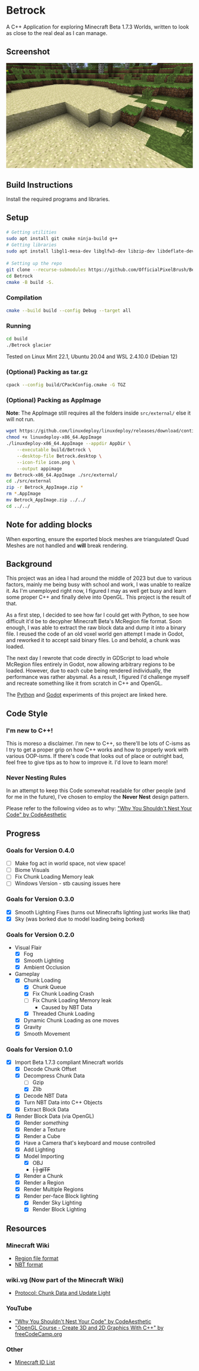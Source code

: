 # Betrock
A C++ Application for exploring Minecraft Beta 1.7.3 Worlds,
written to look as close to the real deal as I can manage.

## Screenshot
![Betrock Screenshot](images/image.png)

## Build Instructions
Install the required programs and libraries.

## Setup
```bash
# Getting utilities
sudo apt install git cmake ninja-build g++
# Getting libraries
sudo apt install libgl1-mesa-dev libglfw3-dev libzip-dev libdeflate-dev libglm-dev libstb-dev libfmt-dev

# Setting up the repo
git clone --recurse-submodules https://github.com/OfficialPixelBrush/Betrock.git
cd Betrock
cmake -B build -S.
```

### Compilation
```bash
cmake --build build --config Debug --target all
```

### Running
```bash
cd build
./Betrock glacier
```
Tested on Linux Mint 22.1, Ubuntu 20.04 and WSL 2.4.10.0  (Debian 12)

### (Optional) Packing as tar.gz
```bash
cpack --config build/CPackConfig.cmake -G TGZ
```

### (Optional) Packing as AppImage
**Note**: The AppImage still requires all the folders inside `src/external/` else it will not run.
```bash
wget https://github.com/linuxdeploy/linuxdeploy/releases/download/continuous/linuxdeploy-x86_64.AppImage
chmod +x linuxdeploy-x86_64.AppImage
./linuxdeploy-x86_64.AppImage --appdir AppDir \
    --executable build/Betrock \
    --desktop-file Betrock.desktop \
    --icon-file icon.png \
    --output appimage
mv Betrock-x86_64.AppImage ./src/external/
cd ./src/external
zip -r Betrock_AppImage.zip *
rm *.AppImage
mv Betrock_AppImage.zip ../../
cd ../../
```

## Note for adding blocks
When exporting, ensure the exported block meshes are triangulated! Quad Meshes are not handled and **will** break rendering.

## Background
This project was an idea I had around the middle of 2023 but due to various factors, mainly me being busy with school and work, I was unable to realize it. As I'm unemployed right now, I figured I may as well get busy and learn some proper C++ and finally delve into OpenGL. This project is the result of that.

As a first step, I decided to see how far I could get with Python, to see how difficult it'd be to decypher Minecraft Beta's McRegion file format. Soon enough, I was able to extract the raw block data and dump it into a binary file. I reused the code of an old voxel world gen attempt I made in Godot, and reworked it to accept said binary files. Lo and behold, a chunk was loaded.

The next day I rewrote that code directly in GDScript to load whole McRegion files entirely in Godot, now allowing arbitrary regions to be loaded. However, due to each cube being rendered individually, the performance was rather abysmal. As a result, I figured I'd challenge myself and recreate something like it from scratch in C++ and OpenGL.

The [Python](https://github.com/OfficialPixelBrush/GodotBetaImport/blob/main/mcr.py) and [Godot](https://github.com/OfficialPixelBrush/GodotBetaImport/) experiments of this project are linked here.


## Code Style
### I'm new to C++!
This is moreso a disclaimer. I'm new to C++, so there'll be lots of C-isms as I try to get a proper grip on how C++ works and how to properly work with various OOP-isms. If there's code that looks out of place or outright bad, feel free to give tips as to how to improve it. I'd love to learn more!

### Never Nesting Rules
In an attempt to keep this Code somewhat readable for other people (and for me in the future), I've chosen to employ the **Never Nest** design pattern.

Please refer to the following video as to why: ["Why You Shouldn't Nest Your Code" by CodeAesthetic](https://www.youtube.com/watch?v=CFRhGnuXG-4)


## Progress
### Goals for Version 0.4.0
- [ ] Make fog act in world space, not view space!
- [ ] Biome Visuals
- [ ] Fix Chunk Loading Memory leak
- [ ] Windows Version
      - stb causing issues here

### Goals for Version 0.3.0
- [x] Smooth Lighting Fixes (turns out Minecrafts lighting just works like that)
- [x] Sky (was borked due to model loading being borked)

### Goals for Version 0.2.0
- Visual Flair
    - [x] Fog
    - [x] Smooth Lighting
    - [x] Ambient Occlusion
- Gameplay
    - [x] Chunk Loading
        - [x] Chunk Queue
        - [x] Fix Chunk Loading Crash
        - [ ] Fix Chunk Loading Memory leak
            - Caused by NBT Data
        - [x]  Threaded Chunk Loading
    - [x] Dynamic Chunk Loading as one moves
    - [x] Gravity
    - [x] Smooth Movement

### Goals for Version 0.1.0
- [x] Import Beta 1.7.3 compliant Minecraft worlds
    - [x] Decode Chunk Offset
    - [x] Decompress Chunk Data
        - [ ] Gzip
        - [x] Zlib
    - [x] Decode NBT Data
    - [x] Turn NBT Data into C++ Objects
    - [x] Extract Block Data
- [x] Render Block Data (via OpenGL)
    - [x] Render *something*
    - [x] Render a Texture
    - [x] Render a Cube
    - [x] Have a Camera that's keyboard and mouse controlled
    - [x] Add Lighting
    - [x] Model Importing
        - [x] OBJ
        - ~~[ ] glTF~~
    - [x] Render a Chunk
    - [x] Render a Region
    - [x] Render Multiple Regions
    - [x] Render per-face Block lighting
        - [x] Render Sky Lighting
        - [x] Render Block Lighting

## Resources
### Minecraft Wiki
- [Region file format](https://minecraft.wiki/w/Region_file_format)
- [NBT format](https://minecraft.wiki/w/NBT_format)
### wiki.vg (Now part of the Minecraft Wiki)
- [Protocol: Chunk Data and Update Light](https://minecraft.wiki/w/Minecraft_Wiki:Projects/wiki.vg_merge/Protocol#Chunk_Data_and_Update_Light)
### YouTube
- ["Why You Shouldn't Nest Your Code" by CodeAesthetic](https://www.youtube.com/watch?v=CFRhGnuXG-4)
- ["OpenGL Course - Create 3D and 2D Graphics With C++" by freeCodeCamp.org](https://youtu.be/45MIykWJ-C4)
### Other
- [Minecraft ID List](https://minecraft-ids.grahamedgecombe.com/)
